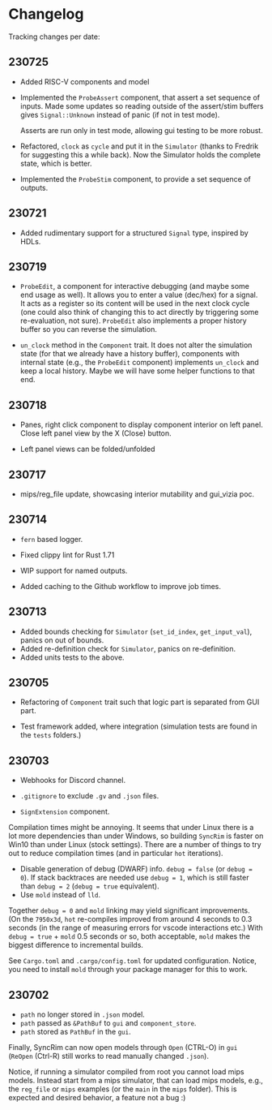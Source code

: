 # Changelog

Tracking changes per date:

## 230725

- Added RISC-V components and model

- Implemented the `ProbeAssert` component, that assert a set sequence of inputs. Made some updates so reading outside of the assert/stim buffers gives `Signal::Unknown` instead of panic (if not in test mode).

  Asserts are run only in test mode, allowing gui testing to be more robust.

- Refactored, `clock` as `cycle` and put it in the `Simulator` (thanks to Fredrik for suggesting this a while back). Now the Simulator holds the complete state, which is better.

- Implemented the `ProbeStim` component, to provide a set sequence of outputs.
  
## 230721

- Added rudimentary support for a structured `Signal` type, inspired by HDLs.

## 230719

- `ProbeEdit`, a component for interactive debugging (and maybe some end usage as well). It allows you to enter a value (dec/hex) for a signal. It acts as a register so its content will be used in the next clock cycle (one could also think of changing this to act directly by triggering some re-evaluation, not sure). `ProbeEdit` also implements a proper history buffer so you can reverse the simulation.

- `un_clock` method in the `Component` trait. It does not alter the simulation state (for that we already have a history buffer), components with internal state (e.g., the `ProbeEdit` component) implements `un_clock` and keep a local history. Maybe we will have some helper functions to that end.

## 230718

- Panes, right click component to display component interior on left panel. Close left panel view by the X (Close) button.

- Left panel views can be folded/unfolded

## 230717

- mips/reg_file update, showcasing interior mutability and gui_vizia poc.
  
## 230714

- `fern` based logger.

- Fixed clippy lint for Rust 1.71

- WIP support for named outputs.

- Added caching to the Github workflow to improve job times.

## 230713

- Added bounds checking for `Simulator` (`set_id_index`, `get_input_val`), panics on out of bounds.
- Added re-definition check for `Simulator`, panics on re-definition.
- Added units tests to the above.

## 230705

- Refactoring of `Component` trait such that logic part is separated from GUI part.

- Test framework added, where integration (simulation tests are found in the `tests` folders.)

## 230703

- Webhooks for Discord channel.

- `.gitignore` to exclude `.gv` and `.json` files.

- `SignExtension` component.

Compilation times might be annoying. It seems that under Linux there is a lot more dependencies than under Windows, so building `SyncRim` is faster on Win10 than under Linux (stock settings). There are a number of things to try out to reduce compilation times (and in particular `hot` iterations).

- Disable generation of debug (DWARF) info. `debug = false` (or `debug = 0`). If stack backtraces are needed use `debug = 1`, which is still faster than `debug = 2` (`debug = true` equivalent).
- Use `mold` instead of `lld`.

Together `debug = 0` and `mold` linking may yield significant improvements. (On the `7950x3d`, `hot` re-compiles improved from around 4 seconds to 0.3 seconds (in the range of measuring errors for vscode interactions etc.) With `debug = true` + `mold` 0.5 seconds or so, both acceptable, `mold` makes the biggest difference to incremental builds.

See `Cargo.toml` and `.cargo/config.toml` for updated configuration. Notice, you need to install `mold` through your package manager for this to work.

## 230702

- `path` no longer stored in `.json` model.
- `path` passed as `&PathBuf` to `gui` and `component_store`.
- `path` stored as `PathBuf` in the `gui`.

Finally, SyncRim can now open models through `Open` (CTRL-O) in `gui` (`ReOpen` (Ctrl-R) still works to read manually changed `.json`).

Notice, if running a simulator compiled from root you cannot load mips models. Instead start from a mips simulator, that can load mips models, e.g., the `reg_file` or `mips` examples (or the `main` in the `mips` folder). This is expected and desired behavior, a feature not a bug :)
